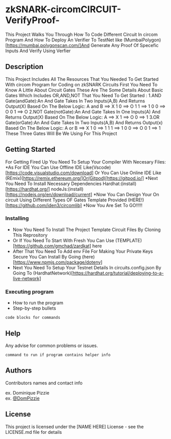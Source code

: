 # zkSNARK-circomCIRCUIT-VerifyProof-
This Project Walks You Through How To Code Different Circuit In circom Program And How To Deploy An Verifier To TestNet like (MumbaiPolygon)[https://mumbai.polygonscan.com/]And Generate Any Proof Of Specefic Inputs And Verify Using Verfier 

## Description
This Project Includes All The Resources That You Needed To Get Started With circom Program for Coding on zkSNARK Circuits
First You Need To Know A Little About Circuit Gates These Are The Some Details About Basic Gates Which Includes OR,AND,NOT That You Need To Get Started :
1.AND Gate(andGate):An And Gate Takes In Two Inputs(A,B) And Returns Output(X) Based On The Below Logic:
   A and  B ==> X
   1      0 ==> O
   1      1 ==> 1
   0      0 ==> O
   0      1 ==> O
2.NOT Gate(notGate):An And Gate Takes In One Inputs(A) And Returns Output(X) Based On The Below Logic:
   A ==> X
   1 ==> O
   0 ==> 1
3.OR Gate(orGate):An And Gate Takes In Two Inputs(A,B) And Returns Output(x) Based On The Below Logic:
   A  or  B ==> X
   1      0 ==> 1
   1      1 ==> 1
   0      0 ==> O
   0      1 ==> 1    
These Three Gates Will Be We Using For This Project   

## Getting Started
For Getting Fired Up You Need To Setup Your Compiler With Necesary Files:
*As For IDE You Can Use Offline IDE Like(Vscode)[https://code.visualstudio.com/download] Or You Can Use Online IDE Like (REmix)[https://remix.ethereum.org/]Or(Gitpod)[https://gitpod.io/]
*Next You Need To Install Necessary Dependencies
 Hardhat:(install)[https://hardhat.org/]
 nodeJs:(install)[https://nodejs.org/en/download/current]
*Now You Can Design Your On circuit Using Different Types OF Gates Template Provided (HERE!)[https://github.com/iden3/circomlib]
*Now You Are Set To GO!!!!!
### Installing

* Now You Need To Install The Project Template Circuit Files By Cloning This Reprository
* Or If You Need To Start With Fresh You Can Use (TEMPLATE)[https://github.com/gmchad/zardkat] here
* After That You Need To Add env File For Making Your Private Keys Secure You Can Install By Going  (here)[https://www.npmjs.com/package/dotenv]
* Next You Need To Setup Your Testnet Details In circuits.config.json By Going To (HardhatNetwork)[https://hardhat.org/tutorial/deploying-to-a-live-network]
### Executing program

* How to run the program
* Step-by-step bullets
```
code blocks for commands
```

## Help

Any advise for common problems or issues.
```
command to run if program contains helper info
```

## Authors

Contributors names and contact info

ex. Dominique Pizzie  
ex. [@DomPizzie](https://twitter.com/dompizzie)


## License

This project is licensed under the [NAME HERE] License - see the LICENSE.md file for details
